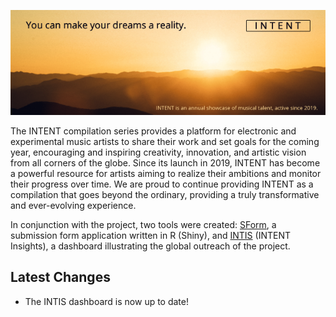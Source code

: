 ![Logo](logo.png)

The INTENT compilation series provides a platform for electronic and experimental music artists to share their work and set goals for the coming year, encouraging and inspiring creativity, innovation, and artistic vision from all corners of the globe. Since its launch in 2019, INTENT has become a powerful resource for artists aiming to realize their ambitions and monitor their progress over time. We are proud to continue providing INTENT as a compilation that goes beyond the ordinary, providing a truly transformative and ever-evolving experience.

In conjunction with the project, two tools were created: [SForm](https://github.com/linfri/INTENT/tree/main/SForm), a submission form application written in R (Shiny), and [INTIS](https://github.com/linfri/INTENT/tree/main/INTIS) (INTENT Insights), a dashboard illustrating the global outreach of the project.

## Latest Changes

- The INTIS dashboard is now up to date!
